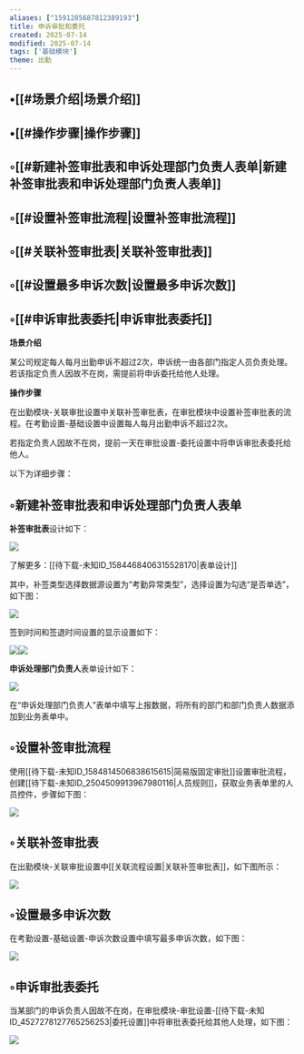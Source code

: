 ```yaml
---
aliases: ["1591285687812389193"]
title: 申诉审批和委托
created: 2025-07-14
modified: 2025-07-14
tags: ['基础模块']
theme: 出勤
---
```


## •[[#场景介绍|场景介绍]]

## •[[#操作步骤|操作步骤]]

## ◦[[#新建补签审批表和申诉处理部门负责人表单|新建补签审批表和申诉处理部门负责人表单]]

## ◦[[#设置补签审批流程|设置补签审批流程]]

## ◦[[#关联补签审批表|关联补签审批表]]

## ◦[[#设置最多申诉次数|设置最多申诉次数]]

## ◦[[#申诉审批表委托|申诉审批表委托]]

**场景介绍**

某公司规定每人每月出勤申诉不超过2次，申诉统一由各部门指定人员负责处理。若该指定负责人因故不在岗，需提前将申诉委托给他人处理。

**操作步骤**

在出勤模块-关联审批设置中关联补签审批表，在审批模块中设置补签审批表的流程。在考勤设置-基础设置中设置每人每月出勤申诉不超过2次。

若指定负责人因故不在岗，提前一天在审批设置-委托设置中将申诉审批表委托给他人。

以下为详细步骤：

## ◦新建补签审批表和申诉处理部门负责人表单

**补签审批表**设计如下：

![](5d70f1a62944a701afb6fbbf052d401e.jpg)

了解更多：[[待下载-未知ID_1584468406315528170|表单设计]]

其中，补签类型选择数据源设置为“考勤异常类型”，选择设置为勾选“是否单选”，如下图：

![](50b927322c04615894a51c2680dfc757.jpg)

签到时间和签退时间设置的显示设置如下：

![](832967b949e5312be4a11f4479f3f620.jpg)![](6515dc9c27148bc490c390fcae033f28.jpg)

**申诉处理部门负责人**表单设计如下：

![](0e5d0334082f9ec3313fc91a6db28962.jpg)

在“申诉处理部门负责人”表单中填写上报数据，将所有的部门和部门负责人数据添加到业务表单中。

## ◦设置补签审批流程

使用[[待下载-未知ID_1584814506838615615|简易版固定审批]]设置审批流程，创建[[待下载-未知ID_2504509913967980116|人员规则]]，获取业务表单里的人员控件，步骤如下图：

![](4df1dc641e82476d56f5c25f835710fb.jpg)

## ◦关联补签审批表

在出勤模块-关联审批设置中[[关联流程设置|关联补签审批表]]，如下图所示：

![](cbd83dec18c7684133860e3c52f27c58.jpg)

## ◦设置最多申诉次数

在考勤设置-基础设置-申诉次数设置中填写最多申诉次数，如下图：

![](da1c669b04cd56c63b5cbed83a572d2f.jpg)

## ◦申诉审批表委托

当某部门的申诉负责人因故不在岗，在审批模块-审批设置-[[待下载-未知ID_4527278127765256253|委托设置]]中将审批表委托给其他人处理，如下图：

![](e3f5c3864bdd078540381f62cf5c85b0.jpg)
